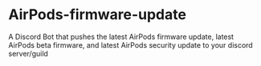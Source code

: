 # AirPods-firmware-update
A Discord Bot that pushes the latest AirPods firmware update, latest AirPods beta firmware, and latest AirPods security update  to your discord server/guild
